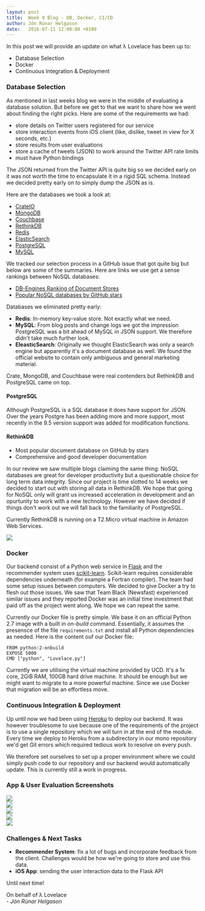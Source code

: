 ```yaml
---
layout: post
title:  Week 9 Blog - DB, Docker, CI/CD
author: Jón Rúnar Helgason
date:   2016-07-11 12:00:00 +0100
---
```


In this post we will provide an update on what λ Lovelace has been up to:

* Database Selection
* Docker
* Continuous Integration & Deployment


### Database Selection

As mentioned in last weeks blog we were in the middle of evaluating a database solution. But before we get to that we want to share how we went about finding the right picks. Here are some of the requirements we had:

- store details on Twitter users registered for our service
- store interaction events from iOS client (like, dislike, tweet in view for X seconds, etc.)
- store results from user evaluations
- store a cache of tweets (JSON) to work around the Twitter API rate limits
- must have Python bindings

The JSON returned from the Twitter API is quite big so we decided early on it was not worth the time to encapsulate it in a rigid SQL schema. Instead we decided pretty early on to simply dump the JSON as is.

Here are the databases we took a look at:

- [CrateIO](https://crate.io/docs)
- [MongoDB](https://www.mongodb.com/)
- [Couchbase](http://www.couchbase.com/)
- [RethinkDB](http://rethinkdb.com/)
- [Redis](http://redis.io/)
- [ElasticSearch](https://www.elastic.co/products/elasticsearch)
- [PostgreSQL](https://www.postgresql.org/)
- [MySQL](https://www.mysql.com/)

We tracked our selection process in a GitHub issue that got quite big but below are some of the summaries. Here are links we use get a sense rankings between NoSQL databases:

- [DB-Engines Ranking of Document Stores](http://db-engines.com/en/ranking)
- [Popular NoSQL databases by GitHub stars](https://github.com/showcases/nosql-databases?s=stars)

Databases we eliminated pretty early:

- **Redis**: In-memory key-value store. Not exactly what we need.
- **MySQL**: From blog posts and change logs we got the impression PostgreSQL was a bit ahead of MySQL in JSON support. We therefore didn't take much further look.
- **EleasticSearch**: Originally we thought ElasticSearch was only a search engine but apparently it's a document database as well. We found the official website to contain only ambiguous and general marketing material.

Crate, MongoDB, and Couchbase were real contenders but RethinkDB and PostgreSQL came on top.

#### PostgreSQL

Although PostgreSQL is a SQL database it does have support for JSON. Over the years Postgre has been adding more and more support, most recently in the 9.5 version support was added for modification functions.

#### RethinkDB

- Most popular document database on GitHub by stars
- Comprehensive and good developer documentation

In our review we saw multiple blogs claiming the same thing: NoSQL databases are great for developer productivity but a questionable choice for long term data integrity. Since our project is time slotted to 14 weeks we decided to start out with storing all data in RethinkDB. We hope that going for NoSQL only will grant us increased acceleration in development and an opurtunity to work with a new technology. However we have decided if things don't work out we will fall back to the familiarity of PostgreSQL.

Currently RethinkDB is running on a T2.Micro virtual machine in Amazon Web Services.

![]({{site.baseurl}}/images/week9_rethinkdb.png)  


### Docker
Our backend consist of a Python web service in [Flask](http://flask.pocoo.org/) and the recommender system uses [scikit-learn](http://scikit-learn.org/stable/index.html). Scikit-learn requires considerable dependencies underneath (for example a Fortran compiler). The team had some setup issues between computers. We decided to give Docker a try to flesh out those issues. We saw that Team Black (Newsfast) experienced similar issues and they reported Docker was an initial time investment that paid off as the project went along. We hope we can repeat the same.

Currently our Docker file is pretty simple. We base it on an official Python 2.7 image with a built in *on-build* command. Essentially, it assumes the presensce of the file `requirements.txt` and install all Python dependencies as needed. Here is the content ouf our Docker file:

```
FROM python:2-onbuild
EXPOSE 5000
CMD ["python", "Lovelace.py"]
```

Currently we are utilising the virtual machine provided by UCD. It's a 1x core, 2GiB RAM, 100GB hard drive machine. It should be enough but we might want to migrate to a more powerful machine. Since we use Docker that migration will be an effortless move.


### Continuous Integration & Deployment

Up until now we had been using [Heroku](https://heroku.com/) to deploy our backend. It was however troublesome to use because one of the requirements of the project is to use a single repository which we will turn in at the end of the module. Every time we deploy to Heroku from a subdirectory in our mono repository we'd get Git errors which required tedious work to resolve on every push.

We therefore set ourselves to set up a proper environment where we could simply push code to our repository and our backend would automatically update. This is currently still a work in progress.

### App & User Evaluation Screenshots

![]({{site.baseurl}}/images/week9_iosapp.jpg)  
![]({{site.baseurl}}/images/week9_e0.jpg)  
![]({{site.baseurl}}/images/week9_e1.jpg)  
![]({{site.baseurl}}/images/week9_e2.jpg)  
![]({{site.baseurl}}/images/week9_e4.jpg)  


### Challenges & Next Tasks

- **Recommender System**: fix a lot of bugs and incorporate feedback from the client. Challenges would be how we're going to store and use this data.
- **iOS App**: sending the user interaction data to the Flask API

Until next time!

On behalf of λ Lovelace  
\- *Jón Rúnar Helgason*